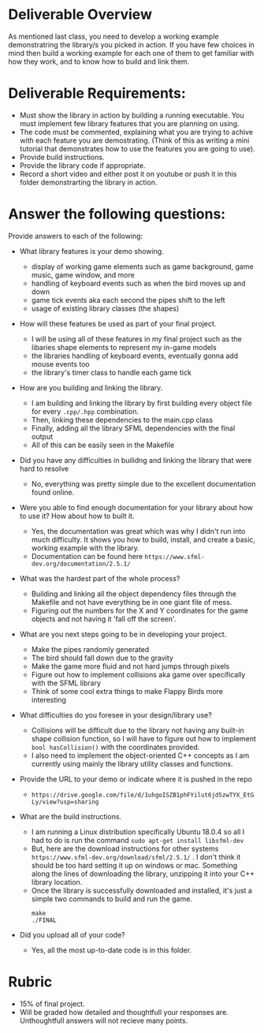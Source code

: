 # Deliverable Overview

As mentioned last class, you need to develop a working example demonstratring the library/s you picked in action. 
If you have few choices in mind then build a working example for each one of them to get familiar with how they work,
and to know how to build and link them.

# Deliverable Requirements:

* Must show the library in action by building a running executable. You must implement few library features that you 
are planning on using.
* The code must be commented, explaining what you are trying to achive with each feature you are demostrating.
(Think of this as writing a mini tutorial that demonstrates how to use the features you are going to use).
* Provide build instructions.
* Provide the library code if appropriate.
* Record a short video and either post it on youtube or push it in this folder demonstrarting the library in action.

# Answer the following questions:

Provide answers to each of the following:

* What library features is your demo showing.

    - display of working game elements such as game background, game music, game window, and more
    - handling of keyboard events such as when the bird moves up and down
    - game tick events aka each second the pipes shift to the left
    - usage of existing library classes (the shapes)

 * How will these features be used as part of your final project.
    - I will be using all of these features in my final project such as the libaries shape elements to represent my in-game models
    - the libraries handling of keyboard events, eventually gonna add mouse events too
    - the library's timer class to handle each game tick

* How are you building and linking the library.

    - I am building and linking the library by first building every object file for every `.cpp/.hpp` combination.
    - Then, linking these dependencies to the main.cpp class
    - Finally, adding all the library SFML dependencies with the final output
    - All of this can be easily seen in the Makefile

* Did you have any difficulties in builidng and linking the library that were hard to resolve

    - No, everything was pretty simple due to the excellent documentation found online.

* Were you able to find enough documentation for your library about how to use it? How about how to built it.

    - Yes, the documentation was great which was why I didn't run into much difficulty. It shows you how to build, install, and create a basic, working example with the library.
    - Documentation can be found here `https://www.sfml-dev.org/documentation/2.5.1/`
 
* What was the hardest part of the whole process?

    - Building and linking all the object dependency files through the Makefile and not have everything be in one giant file of mess.
    - Figuring out the numbers for the X and Y coordinates for the game objects and not having it 'fall off the screen'.

* What are you next steps going to be in developing your project.

    - Make the pipes randomly generated
    - The bird should fall down due to the gravity
    - Make the game more fluid and not hard jumps through pixels
    - Figure out how to implement collisions aka game over specifically with the SFML library
    - Think of some cool extra things to make Flappy Birds more interesting

* What difficulties do you foresee in your design/library use? 

    - Collisions will be difficult due to the library not having any built-in shape collision function, so I will have to figure out how to implement `bool hasCollision()` with the coordinates provided.
    - I also need to implement the object-oriented C++ concepts as I am currently using mainly the library utility classes and functions.

* Provide the URL to your demo or indicate where it is pushed in the repo
 
    - `https://drive.google.com/file/d/1uhgoISZB1phFYilut6jd5zwTYX_EtGLy/view?usp=sharing`
 
* What are the build instructions.
  
    - I am running a Linux distribution specifically Ubuntu 18.0.4 so all I had to do is run the command `sudo apt-get install libsfml-dev`
    - But, here are the download instructions for other systems `https://www.sfml-dev.org/download/sfml/2.5.1/` . I don't think it should be too hard setting it up on windows or mac. Something along the lines of downloading the library, unzipping it into your C++ library location.
    - Once the library is successfully downloaded and installed, it's just a simple two commands to build and run the game.
        ```
        make
        ./FINAL
        ```
 
* Did you upload all of your code? 

    - Yes, all the most up-to-date code is in this folder.

# Rubric
* 15% of final project.
* Will be graded how detailed and thoughtfull your responses are. Unthoughtfull answers will not recieve many points. 
